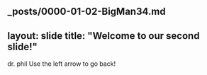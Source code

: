 _posts/0000-01-02-BigMan34.md
---
layout: slide
title: "Welcome to our second slide!"
---
dr. phil
Use the left arrow to go back!
